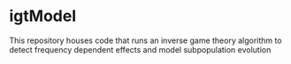# igtModel
This repository houses code that runs an inverse game theory algorithm to detect frequency dependent effects and model subpopulation evolution
